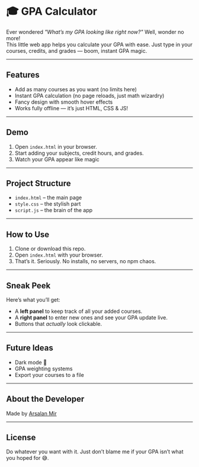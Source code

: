 # 🎓 GPA Calculator

Ever wondered *"What’s my GPA looking like right now?"* Well, wonder no more!  
This little web app helps you calculate your GPA with ease. Just type in your courses, credits, and grades — boom, instant GPA magic. 

---

## Features
- Add as many courses as you want (no limits here)
- Instant GPA calculation (no page reloads, just math wizardry)
- Fancy design with smooth hover effects 
- Works fully offline — it’s just HTML, CSS & JS!

---

## Demo
1. Open `index.html` in your browser.
2. Start adding your subjects, credit hours, and grades.
3. Watch your GPA appear like magic 

---

## Project Structure
- `index.html` – the main page 
- `style.css` – the stylish part 
- `script.js` – the brain of the app 

---

## How to Use
1. Clone or download this repo.
2. Open `index.html` with your browser.
3. That’s it. Seriously. No installs, no servers, no npm chaos. 

---

## Sneak Peek
Here’s what you’ll get:  
- A **left panel** to keep track of all your added courses.  
- A **right panel** to enter new ones and see your GPA update live.  
- Buttons that *actually* look clickable. 

---

## Future Ideas
- Dark mode 🌙  
- GPA weighting systems  
- Export your courses to a file  

---

## About the Developer
Made by [Arsalan Mir](https://pk.linkedin.com/in/arsalan-mir-24a62328a)  

---

## License
Do whatever you want with it. Just don’t blame me if your GPA isn’t what you hoped for 😅.
